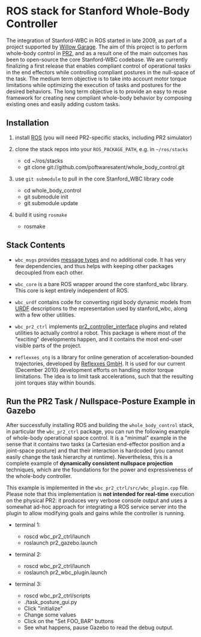 ROS stack for Stanford Whole-Body Controller
==============================================

The integration of Stanford-WBC in ROS started in late 2009, as part
of a project supported by [Willow Garage][WG]. The aim of this project
is to perform whole-body control in [PR2][], and as a result one of
the main outcomes has been to open-source the core Stanford-WBC
codebase. We are currently finalizing a first release that enables
compliant control of operational tasks in the end effectors while
controlling compliant postures in the null-space of the task. The
medium term objective is to take into account motor torque limitations
while optimizing the execution of tasks and postures for the desired
behaviors. The long term objective is to provide an easy to reuse
framework for creating new compliant whole-body behavior by composing
existing ones and easily adding custom tasks.

[WG]: http://www.willowgarage.com/
[PR2]: http://www.willowgarage.com/pages/pr2/overview


Installation
------------

1. install [ROS](http://www.ros.org/wiki/ROS/Installation)
   (you will need PR2-specific stacks, including PR2 simulator)

2. clone the stack repos into your `ROS_PACKAGE_PATH`, e.g. in `~/ros/stacks`
   - cd ~/ros/stacks
   - git clone git://github.com/poftwaresatent/whole_body_control.git

3. use `git submodule` to pull in the core Stanford_WBC library code
   - cd whole_body_control
   - git submodule init
   - git submodule update

4. build it using `rosmake`
   - rosmake


Stack Contents
--------------

- `wbc_msgs` provides [message types][msg] and no additional code.  It
  has very few dependencies, and thus helps with keeping other
  packages decoupled from each other.

[msg]: http://www.ros.org/wiki/msg

- `wbc_core` is a bare ROS wrapper around the core stanford_wbc
  library. This core is kept entirely independent of ROS.

- `wbc_urdf` contains code for converting rigid body dynamic models
   from [URDF][] descriptions to the representation used by stanford_wbc,
   along with a few other utilities.

[URDF]: http://www.ros.org/wiki/urdf

- `wbc_pr2_ctrl` implements [pr2_controller_interface][plugin] plugins
   and related utilities to actually control a robot.  This package is
   where most of the "exciting" developments happen, and it contains
   the most end-user visible parts of the project.

[plugin]: http://www.ros.org/wiki/pr2_controller_interface

- `reflexxes_otg` is a library for online generation of
   acceleration-bounded trajectories, developed by [Reflexxes
   GmbH][reflexxes].  It is used for our current (December 2010)
   development efforts on handling motor torque limitations.  The idea
   is to limit task accelerations, such that the resulting joint
   torques stay within bounds.

[reflexxes]: http://www.reflexxes.net/


Run the PR2 Task / Nullspace-Posture Example in Gazebo
------------------------------------------------------

After successfully installing ROS and building the
`whole_body_control` stack, in particular the `wbc_pr2_ctrl` package,
you can run the following example of whole-body operational space
control. It is a "minimal" example in the sense that it contains two
tasks (a Cartesian end-effector position and a joint-space posture)
and that their interaction is hardcoded (you cannot easily change the
task hierarchy at runtime). Nevertheless, this is a complete example
of **dynamically consistent nullspace projection** techniques, which are
the foundations for the power and expressiveness of the whole-body
controller.

This example is implemented in the `wbc_pr2_ctrl/src/wbc_plugin.cpp`
file. Please note that this implementation is **not intended for
real-time** execution on the physical PR2: it produces very verbose
console output and uses a somewhat ad-hoc approach for integrating a
ROS service server into the plugin to allow modifying goals and gains
while the controller is running.

- terminal 1:
  - roscd wbc_pr2_ctrl/launch
  - roslaunch pr2_gazebo.launch

- terminal 2:
  - roscd wbc_pr2_ctrl/launch
  - roslaunch pr2_wbc_plugin.launch

- terminal 3:
  - roscd wbc_pr2_ctrl/scripts
  - ./task_posture_gui.py
  - Click "initialize"
  - Change some values
  - Click on the "Set FOO_BAR" buttons
  - See what happens, pause Gazebo to read the debug output.
